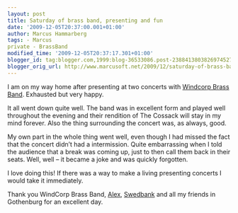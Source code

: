 ```yaml
---
layout: post
title: Saturday of brass band, presenting and fun
date: '2009-12-05T20:37:00.001+01:00'
author: Marcus Hammarberg
tags: - Marcus
private - BrassBand
modified_time: '2009-12-05T20:37:17.301+01:00'
blogger_id: tag:blogger.com,1999:blog-36533086.post-2388413803826974527
blogger_orig_url: http://www.marcusoft.net/2009/12/saturday-of-brass-band-presenting-and.html
---
```



I am on my way home after presenting at two concerts with
<a href="http://www.windcorpbrassband.se/" target="_blank">Windcorp
Brass Band</a>. Exhausted but very happy.

It all went down quite well. The band was in excellent form and played
well throughout the evening and their rendition of The Cossack will stay
in my mind forever. Also the thing surrounding the concert was, as
always, good.

My own part in the whole thing went well, even though I had missed the
fact that the concert didn’t had a intermission. Quite embarrassing when
I told the audience that a break was coming up, just to then call them
back in their seats. Well, well – it became a joke and was quickly
forgotten.

I love doing this! If there was a way to make a living presenting
concerts I would take it immediately.

Thank you WindCorp Brass Band,
<a href="http://sv.wikipedia.org/wiki/Alexander_Hanson"
target="_blank">Alex</a>,
<a href="http://www.swedbank.se" target="_blank">Swedbank</a> and all my
friends in Gothenburg for an excellent day.
